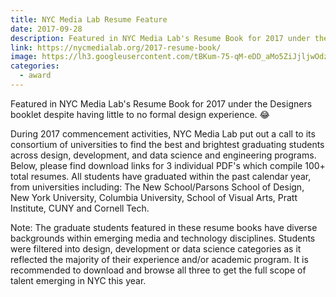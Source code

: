 ```yaml
---
title: NYC Media Lab Resume Feature
date: 2017-09-28
description: Featured in NYC Media Lab's Resume Book for 2017 under the Designers booklet despite having little to no formal design experience. 😂
link: https://nycmedialab.org/2017-resume-book/
image: https://lh3.googleusercontent.com/tBKum-75-qM-eDD_aMo5ZiJjljwOdznLdV9XXpcH-6SlcPxUFvNuLfROIdHSPSqFJYDvP_TEpXKDUw3jXSHCenJagmWdSVhshZHpC0sBE2-iRz8YeK1o5_tIG8x7jHWJCg_dPyWSZCqXqq_I-asBZFIL4z-4C7CwFmMO51sOWmD4OqZUldrDoGF4mQxOUNacBTcXXXYdZ0MaG_Gx52j6CnWurWz7b_FLyqJWUk8xeXLUcLysiOFITzSTRAUKBuRrJB3gdq589F0aF9XI10-Ye8JgPBVD7SsAJKvXX-i_AN7h20Qvrk5bf_oOszf276Dq5227OIHtd955ENcylOUWbtzqc61NuQVShRBJj1TKnEe8VFRYbBWyOQg_b80usabWo2vF9qlPX8dCW41_GzrPllB_LZL5bIJjw0BrznztklHYhgjvsW2d7ff7vAvNF3bwMZU5DpM3Un_A63bPZA2naXiieUugVghU2dPmOa7jiZqgxj0myMnbJYgeOjEen0u7ffViNFED_ZIVVc-9nlqQvYXmbFh_YRNOhOmVMSM3POLhIY4EjZic4Z5iSZywYBgGJL1qjw_2vPq6Tb9ur4CUe7L4Nhn9EoLi4ADgOAuzyaSphVxkub-HwIq7Rty7170Y=w1135-h968-no
categories:
  - award
---
```


Featured in NYC Media Lab's Resume Book for 2017 under the Designers booklet despite having little to no formal design experience. 😂

During 2017 commencement activities, NYC Media Lab put out a call to its consortium of universities to find the best and brightest graduating students across design, development, and data science and engineering programs. Below, please find download links for 3 individual PDF's which compile 100+ total resumes. All students have graduated within the past calendar year, from universities including: The New School/Parsons School of Design, New York University, Columbia University, School of Visual Arts, Pratt Institute, CUNY and Cornell Tech.

Note: The graduate students featured in these resume books have diverse backgrounds within emerging media and technology disciplines. Students were filtered into design, development or data science categories as it reflected the majority of their experience and/or academic program. It is recommended to download and browse all three to get the full scope of talent emerging in NYC this year.
